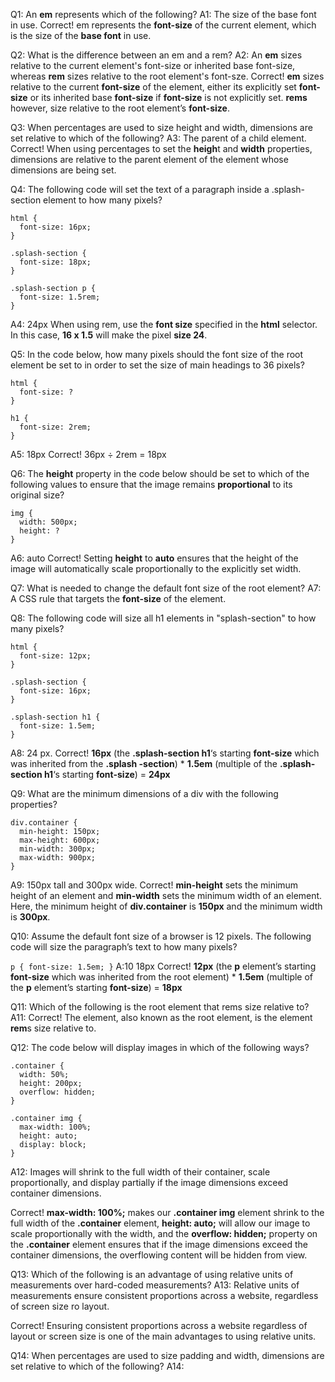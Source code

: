 Q1: An **em** represents which of the following?
A1: The size of the base font in use.
Correct! em represents the **font-size** of the current element, which is the size of the **base font** in use.

Q2: What is the difference between an em and a rem?
A2: An **em** sizes relative to the current element's font-size or inherited base font-size, whereas **rem** sizes relative to the root element's font-sze.
Correct! **em** sizes relative to the current **font-size** of the element, either its explicitly set **font-size** or its inherited base **font-size** if **font-size** is not explicitly set. **rems** however, size relative to the root element’s **font-size**.

Q3: When percentages are used to size height and width, dimensions are set relative to which of the following?
A3: The parent of a child element.
Correct! When using percentages to set the **heigh**t and **width** properties, dimensions are relative to the parent element of the element whose dimensions are being set.

Q4: The following code will set the text of a paragraph inside a .splash-section element to how many pixels?

```
html {
  font-size: 16px;
}

.splash-section {
  font-size: 18px;
}

.splash-section p {
  font-size: 1.5rem;
}
```

A4: 24px
When using rem, use the **font size** specified in the **html** selector. In this case, **16 x 1.5** will make the pixel **size 24**.

Q5: In the code below, how many pixels should the font size of the root element be set to in order to set the size of main headings to 36 pixels?

```
html {
  font-size: ?
}

h1 {
  font-size: 2rem;
}
```

A5: 18px
Correct! 36px &divide; 2rem = 18px

Q6: The **height** property in the code below should be set to which of the following values to ensure that the image remains **proportional** to its original size?

```
img {
  width: 500px;
  height: ?
}
```

A6: auto
Correct! Setting **height** to **auto** ensures that the height of the image will automatically scale proportionally to the explicitly set width.

Q7: What is needed to change the default font size of the root element?
A7: A CSS rule that targets the **font-size** of the **<html>** element.

Q8: The following code will size all h1 elements in "splash-section" to how many pixels?

```
html {
  font-size: 12px;
}

.splash-section {
  font-size: 16px;
}

.splash-section h1 {
  font-size: 1.5em;
}
```

A8: 24 px.
Correct! **16px** (the **.splash-section h1**‘s starting **font-size** which was inherited from the **.splash -section**) \* **1.5em** (multiple of the **.splash-section h1**‘s starting **font-size**) = **24px**

Q9: What are the minimum dimensions of a div with the following properties?

```
div.container {
  min-height: 150px;
  max-height: 600px;
  min-width: 300px;
  max-width: 900px;
}
```

A9: 150px tall and 300px wide.
Correct! **min-height** sets the minimum height of an element and **min-width** sets the minimum width of an element. Here, the minimum height of **div.container** is **150px** and the minimum width is **300px**.

Q10: Assume the default font size of a browser is 12 pixels. The following code will size the paragraph’s text to how many pixels?

`p {
font-size: 1.5em;
}`
A:10 18px
Correct! **12px** (the **p** element’s starting **font-size** which was inherited from the root element) \* **1.5em** (multiple of the **p** element’s starting **font-size**) = **18px**

Q11: Which of the following is the root element that rems size relative to?
A11: **<html>**
Correct! The **<html>** element, also known as the root element, is the element **rem**s size relative to.

Q12: The code below will display images in which of the following ways?

```
.container {
  width: 50%;
  height: 200px;
  overflow: hidden;
}

.container img {
  max-width: 100%;
  height: auto;
  display: block;
}
```

A12: Images will shrink to the full width of their container, scale proportionally, and display partially if the image dimensions exceed container dimensions.

Correct! **max-width: 100%;** makes our **.container img** element shrink to the full width of the **.container** element, **height: auto;** will allow our image to scale proportionally with the width, and the **overflow: hidden;** property on the **.container** element ensures that if the image dimensions exceed the container dimensions, the overflowing content will be hidden from view.

Q13: Which of the following is an advantage of using relative units of measurements over hard-coded measurements?
A13: Relative units of measurements ensure consistent proportions across a website, regardless of screen size ro layout.

Correct! Ensuring consistent proportions across a website regardless of layout or screen size is one of the main advantages to using relative units.

Q14: When percentages are used to size padding and width, dimensions are set relative to which of the following?
A14:
